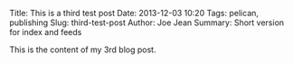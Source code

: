 Title: This is a third test post
Date: 2013-12-03 10:20
Tags: pelican, publishing
Slug: third-test-post
Author: Joe Jean
Summary: Short version for index and feeds

This is the content of my 3rd blog post.